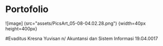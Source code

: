 # Portofolio
![image] (src="assets/PicsArt_05-08-04.02.28.png") {width=40px height=400px}

#Evaditus Kresna Yuvisan n/
Akuntansi dan Sistem Informasi
19.G4.0017
